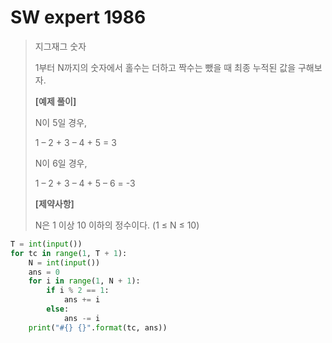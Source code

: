 # SW expert 1986

> 지그재그 숫자
>
> 1부터 N까지의 숫자에서 홀수는 더하고 짝수는 뺐을 때 최종 누적된 값을 구해보자.
>
> 
> **[예제 풀이]**
>
> N이 5일 경우,
>
> 1 – 2 + 3 – 4 + 5 = 3
>
> N이 6일 경우,
>
> 1 – 2 + 3 – 4 + 5 – 6 = -3
>
> 
> **[제약사항]**
>
> N은 1 이상 10 이하의 정수이다. (1 ≤ N ≤ 10)

```python
T = int(input())
for tc in range(1, T + 1):
    N = int(input())
    ans = 0
    for i in range(1, N + 1):
        if i % 2 == 1:
            ans += i
        else:
            ans -= i
    print("#{} {}".format(tc, ans))
```

